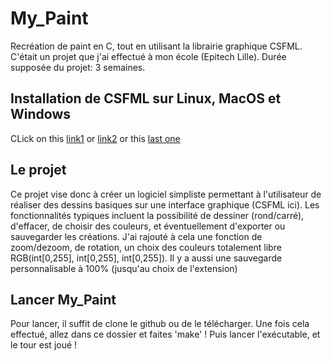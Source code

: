 # My_Paint
Recréation de paint en C, tout en utilisant la librairie graphique CSFML.
C'était un projet que j'ai effectué à mon école (Epitech Lille).
Durée supposée du projet: 3 semaines.

## Installation de CSFML sur Linux, MacOS et Windows

CLick on this [link1](https://terminalroot.com/install-csfml-sfml-for-c-language/) or [link2](https://www.sfml-dev.org/download/csfml/) or this [last one](https://zikoure.me/blog/getting-started-csfml#installation)

## Le projet

Ce projet vise donc à créer un logiciel simpliste permettant à l'utilisateur de réaliser des dessins basiques sur une interface graphique (CSFML ici).
Les fonctionnalités typiques incluent la possibilité de dessiner (rond/carré), d'effacer, de choisir des couleurs, et éventuellement d'exporter ou sauvegarder les créations.
J'ai rajouté à cela une fonction de zoom/dezoom, de rotation, un choix des couleurs totalement libre RGB(int[0,255], int[0,255], int[0,255]).
Il y a aussi une sauvegarde	personnalisable à 100% (jusqu'au choix de l'extension)

## Lancer My_Paint

Pour lancer, il suffit de clone le github ou de le télécharger.
Une fois cela effectué, allez dans ce dossier et faites 'make' !
Puis lancer l'exécutable, et le tour est joué !
